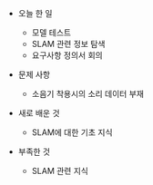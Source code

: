 * 오늘 한 일
	- 모델 테스트
	- SLAM 관련 정보 탐색
	- 요구사항 정의서 회의

* 문제 사항
	- 소음기 착용시의 소리 데이터 부재

* 새로 배운 것
	- SLAM에 대한 기초 지식

* 부족한 것
	- SLAM 관련 지식
